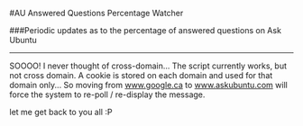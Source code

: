 #AU Answered Questions Percentage Watcher

###Periodic updates as to the percentage of answered questions on Ask Ubuntu

-------------------------

SOOOO! I never thought of cross-domain... The script currently works, 
but not cross domain. A cookie is stored on each domain and used for that
domain only... So moving from www.google.ca to www.askubuntu.com will force the system to re-poll / re-display the message.

let me get back to you all :P 
